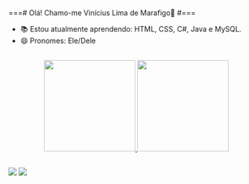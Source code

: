 ##
===# Olá! Chamo-me Vinícius Lima de Marafigo👋
#===

- 📚 Estou atualmente aprendendo: HTML, CSS, C#, Java e MySQL.
- 😄 Pronomes: Ele/Dele
##
<div align="center">
  <a href="https://github.com/rafaballerini">
  <img height="180em" src="https://github-readme-stats.vercel.app/api?username=viniciuslimademarafigo&show_icons=true&theme=dark&include_all_commits=true&count_private=true">
  <img height="180em" src="https://github-readme-stats.vercel.app/api/top-langs/?username=viniciuslimademarafigo&layout=compact&langs_count=7&theme=dark"/>
</div>

##
<div> 
<a href = "mailto:viniciusdemarafigo@gmail.com"><img src="https://img.shields.io/badge/-Gmail-%23333?style=for-the-badge&logo=gmail&logoColor=white" target="_blank"></a>
<a href="https://www.linkedin.com/in/vin%C3%ADcius-lima-de-marafigo-309725229/" target="_blank"><img src="https://img.shields.io/badge/-LinkedIn-%230077B5?style=for-the-badge&logo=linkedin&logoColor=white" target="_blank"></a>  
</div>
